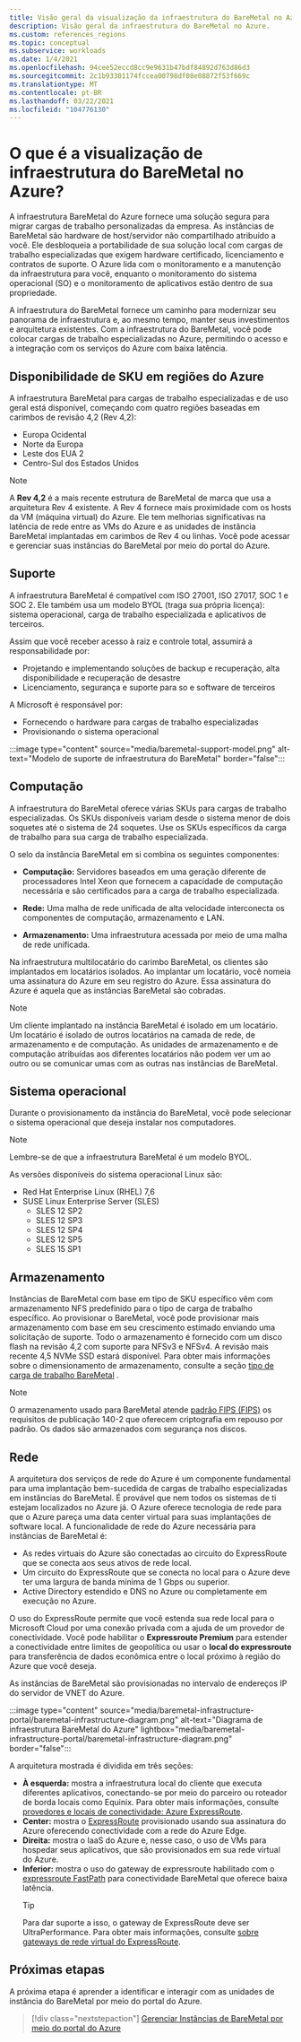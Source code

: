 ```yaml
---
title: Visão geral da visualização da infraestrutura do BareMetal no Azure
description: Visão geral da infraestrutura do BareMetal no Azure.
ms.custom: references_regions
ms.topic: conceptual
ms.subservice: workloads
ms.date: 1/4/2021
ms.openlocfilehash: 94cee52eccd8cc9e9631b47bdf84892d763d86d3
ms.sourcegitcommit: 2c1b93301174fccea00798df08e08872f53f669c
ms.translationtype: MT
ms.contentlocale: pt-BR
ms.lasthandoff: 03/22/2021
ms.locfileid: "104776130"
---
```

#  <a name="what-is-baremetal-infrastructure-preview-on-azure"></a>O que é a visualização de infraestrutura do BareMetal no Azure?

A infraestrutura BareMetal do Azure fornece uma solução segura para migrar cargas de trabalho personalizadas da empresa. As instâncias de BareMetal são hardware de host/servidor não compartilhado atribuído a você. Ele desbloqueia a portabilidade de sua solução local com cargas de trabalho especializadas que exigem hardware certificado, licenciamento e contratos de suporte. O Azure lida com o monitoramento e a manutenção da infraestrutura para você, enquanto o monitoramento do sistema operacional (SO) e o monitoramento de aplicativos estão dentro de sua propriedade.

A infraestrutura do BareMetal fornece um caminho para modernizar seu panorama de infraestrutura e, ao mesmo tempo, manter seus investimentos e arquitetura existentes. Com a infraestrutura do BareMetal, você pode colocar cargas de trabalho especializadas no Azure, permitindo o acesso e a integração com os serviços do Azure com baixa latência.

## <a name="sku-availability-in-azure-regions"></a>Disponibilidade de SKU em regiões do Azure
A infraestrutura BareMetal para cargas de trabalho especializadas e de uso geral está disponível, começando com quatro regiões baseadas em carimbos de revisão 4,2 (Rev 4,2):
- Europa Ocidental
- Norte da Europa
- Leste dos EUA 2
- Centro-Sul dos Estados Unidos

>[!NOTE]
>A **Rev 4,2** é a mais recente estrutura de BareMetal de marca que usa a arquitetura Rev 4 existente.  A Rev 4 fornece mais proximidade com os hosts da VM (máquina virtual) do Azure. Ele tem melhorias significativas na latência de rede entre as VMs do Azure e as unidades de instância BareMetal implantadas em carimbos de Rev 4 ou linhas.  Você pode acessar e gerenciar suas instâncias do BareMetal por meio do portal do Azure. 

## <a name="support"></a>Suporte
A infraestrutura BareMetal é compatível com ISO 27001, ISO 27017, SOC 1 e SOC 2.  Ele também usa um modelo BYOL (traga sua própria licença): sistema operacional, carga de trabalho especializada e aplicativos de terceiros.  

Assim que você receber acesso à raiz e controle total, assumirá a responsabilidade por:
- Projetando e implementando soluções de backup e recuperação, alta disponibilidade e recuperação de desastre
- Licenciamento, segurança e suporte para so e software de terceiros

A Microsoft é responsável por:
- Fornecendo o hardware para cargas de trabalho especializadas 
- Provisionando o sistema operacional

:::image type="content" source="media/baremetal-support-model.png" alt-text="Modelo de suporte de infraestrutura do BareMetal" border="false":::

## <a name="compute"></a>Computação
A infraestrutura do BareMetal oferece várias SKUs para cargas de trabalho especializadas. Os SKUs disponíveis variam desde o sistema menor de dois soquetes até o sistema de 24 soquetes. Use os SKUs específicos da carga de trabalho para sua carga de trabalho especializada.

O selo da instância BareMetal em si combina os seguintes componentes:

- **Computação:** Servidores baseados em uma geração diferente de processadores Intel Xeon que fornecem a capacidade de computação necessária e são certificados para a carga de trabalho especializada.

- **Rede:** Uma malha de rede unificada de alta velocidade interconecta os componentes de computação, armazenamento e LAN.

- **Armazenamento:** Uma infraestrutura acessada por meio de uma malha de rede unificada.

Na infraestrutura multilocatário do carimbo BareMetal, os clientes são implantados em locatários isolados. Ao implantar um locatário, você nomeia uma assinatura do Azure em seu registro do Azure. Essa assinatura do Azure é aquela que as instâncias BareMetal são cobradas.

>[!NOTE]
>Um cliente implantado na instância BareMetal é isolado em um locatário. Um locatário é isolado de outros locatários na camada de rede, de armazenamento e de computação. As unidades de armazenamento e de computação atribuídas aos diferentes locatários não podem ver um ao outro ou se comunicar umas com as outras nas instâncias de BareMetal.

## <a name="os"></a>Sistema operacional
Durante o provisionamento da instância do BareMetal, você pode selecionar o sistema operacional que deseja instalar nos computadores. 

>[!NOTE]
>Lembre-se de que a infraestrutura BareMetal é um modelo BYOL.

As versões disponíveis do sistema operacional Linux são:
- Red Hat Enterprise Linux (RHEL) 7,6
- SUSE Linux Enterprise Server (SLES)
   - SLES 12 SP2
   - SLES 12 SP3
   - SLES 12 SP4
   - SLES 12 SP5
   - SLES 15 SP1

## <a name="storage"></a>Armazenamento
Instâncias de BareMetal com base em tipo de SKU específico vêm com armazenamento NFS predefinido para o tipo de carga de trabalho específico. Ao provisionar o BareMetal, você pode provisionar mais armazenamento com base em seu crescimento estimado enviando uma solicitação de suporte. Todo o armazenamento é fornecido com um disco flash na revisão 4,2 com suporte para NFSv3 e NFSv4. A revisão mais recente 4,5 NVMe SSD estará disponível. Para obter mais informações sobre o dimensionamento de armazenamento, consulte a seção [tipo de carga de trabalho BareMetal](../virtual-machines/workloads/sap/get-started.md) .

>[!NOTE]
>O armazenamento usado para BareMetal atende [padrão FIPS (FIPS)](/microsoft-365/compliance/offering-fips-140-2) os requisitos de publicação 140-2 que oferecem criptografia em repouso por padrão. Os dados são armazenados com segurança nos discos.

## <a name="networking"></a>Rede
A arquitetura dos serviços de rede do Azure é um componente fundamental para uma implantação bem-sucedida de cargas de trabalho especializadas em instâncias do BareMetal. É provável que nem todos os sistemas de ti estejam localizados no Azure já. O Azure oferece tecnologia de rede para que o Azure pareça uma data center virtual para suas implantações de software local. A funcionalidade de rede do Azure necessária para instâncias de BareMetal é:

- As redes virtuais do Azure são conectadas ao circuito do ExpressRoute que se conecta aos seus ativos de rede local.
- Um circuito do ExpressRoute que se conecta no local para o Azure deve ter uma largura de banda mínima de 1 Gbps ou superior.
- Active Directory estendido e DNS no Azure ou completamente em execução no Azure.

O uso do ExpressRoute permite que você estenda sua rede local para o Microsoft Cloud por uma conexão privada com a ajuda de um provedor de conectividade. Você pode habilitar o **Expressroute Premium** para estender a conectividade entre limites de geopolítica ou usar o **local do expressroute** para transferência de dados econômica entre o local próximo à região do Azure que você deseja.

As instâncias de BareMetal são provisionadas no intervalo de endereços IP do servidor de VNET do Azure.

:::image type="content" source="media/baremetal-infrastructure-portal/baremetal-infrastructure-diagram.png" alt-text="Diagrama de infraestrutura BareMetal do Azure" lightbox="media/baremetal-infrastructure-portal/baremetal-infrastructure-diagram.png" border="false":::

A arquitetura mostrada é dividida em três seções:
- **À esquerda:** mostra a infraestrutura local do cliente que executa diferentes aplicativos, conectando-se por meio do parceiro ou roteador de borda locais como Equinix. Para obter mais informações, consulte [provedores e locais de conectividade: Azure ExpressRoute](../expressroute/expressroute-locations.md).
- **Center:** mostra o [ExpressRoute](../expressroute/expressroute-introduction.md) provisionado usando sua assinatura do Azure oferecendo conectividade com a rede do Azure Edge.
- **Direita:** mostra o IaaS do Azure e, nesse caso, o uso de VMs para hospedar seus aplicativos, que são provisionados em sua rede virtual do Azure.
- **Inferior:** mostra o uso do gateway de expressroute habilitado com o [expressroute FastPath](../expressroute/about-fastpath.md) para conectividade BareMetal que oferece baixa latência.   
   >[!TIP]
   >Para dar suporte a isso, o gateway de ExpressRoute deve ser UltraPerformance.  Para obter mais informações, consulte [sobre gateways de rede virtual do ExpressRoute](../expressroute/expressroute-about-virtual-network-gateways.md).

## <a name="next-steps"></a>Próximas etapas

A próxima etapa é aprender a identificar e interagir com as unidades de instância do BareMetal por meio do portal do Azure.

> [!div class="nextstepaction"]
> [Gerenciar Instâncias de BareMetal por meio do portal do Azure](connect-baremetal-infrastructure.md)